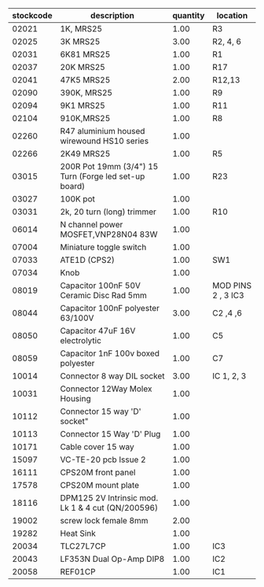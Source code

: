 |stockcode|description|quantity|location|
|---------|-----------|--------|--------|
|02021|1K, MRS25|1.00|R3|
|02025|3K MRS25|3.00|R2, 4, 6|
|02031|6K81  MRS25|1.00|R1|
|02037|20K MRS25|1.00|R17|
|02041|47K5 MRS25|2.00|R12,13|
|02090|390K, MRS25|1.00|R9|
|02094|9K1 MRS25|1.00|R11|
|02104|910K,MRS25|1.00|R8|
|02260|R47 aluminium housed wirewound HS10 series|1.00||
|02266|2K49 MRS25|1.00|R5|
|03015|200R Pot 19mm (3/4") 15 Turn (Forge led set-up board)|1.00|R23|
|03027|100K pot|1.00||
|03031|2k, 20 turn (long) trimmer|1.00|R10|
|06014|N channel power MOSFET,VNP28N04 83W|1.00||
|07004|Miniature toggle switch|1.00||
|07033|ATE1D (CPS2)|1.00|SW1|
|07034|Knob|1.00||
|08019|Capacitor 100nF 50V Ceramic Disc Rad 5mm|1.00|MOD PINS 2 , 3  IC3|
|08044|Capacitor 100nF polyester 63/100V|3.00|C2 ,4 ,6|
|08050|Capacitor 47uF 16V electrolytic|1.00|C5|
|08059|Capacitor 1nF 100v boxed polyester|1.00|C7|
|10014|Connector 8 way DIL socket|3.00|IC 1,  2, 3|
|10031|Connector 12Way Molex Housing|1.00||
|10112|Connector 15 way 'D' socket"|1.00||
|10113|Connector 15 Way 'D' Plug|1.00||
|10171|Cable cover 15 way|1.00||
|15097|VC-TE-20 pcb  Issue 2|1.00||
|16111|CPS20M front panel|1.00||
|17578|CPS20M mount plate|1.00||
|18116|DPM125 2V Intrinsic mod.  Lk 1 & 4 cut (QN/200596)|1.00||
|19002|screw lock female 8mm|2.00||
|19282|Heat Sink|1.00||
|20034|TLC27L7CP|1.00|IC3|
|20043|LF353N Dual Op-Amp DIP8|1.00|IC2|
|20058|REF01CP|1.00|IC1|

